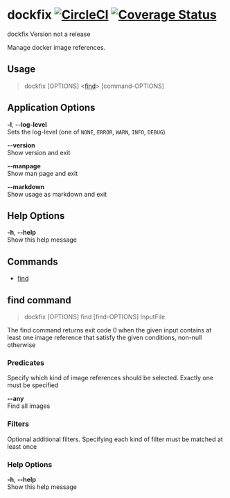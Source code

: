 # dockfix [![CircleCI](https://circleci.com/gh/MeneDev/dockfix.svg?style=shield)](https://circleci.com/gh/MeneDev/dockfix) [![Coverage Status](https://coveralls.io/repos/github/MeneDev/dockfix/badge.svg)](https://coveralls.io/github/MeneDev/dockfix)
dockfix Version not a release

Manage docker image references.

## Usage
> dockfix \[OPTIONS\] &lt;[find](#find-command)&gt; \[command-OPTIONS\]

## Application Options
**-l**, **--log-level**  
Sets the log-level (one of `NONE`, `ERROR`, `WARN`, `INFO`, `DEBUG`)

**--version**  
Show version and exit

**--manpage**  
Show man page and exit

**--markdown**  
Show usage as markdown and exit

## Help Options
**-h**, **--help**  
Show this help message

## Commands

 * [find](#find-command)

## find command
> dockfix \[OPTIONS\] find \[find-OPTIONS\] InputFile

The find command returns exit code 0 when the given input contains at least one image reference that satisfy the given conditions, non-null otherwise

### Predicates
Specify which kind of image references should be selected. Exactly one must be specified

**--any**  
Find all images

### Filters
Optional additional filters. Specifying each kind of filter must be matched at least once

### Help Options
**-h**, **--help**  
Show this help message

